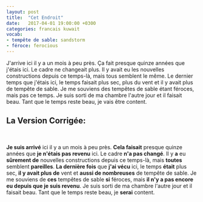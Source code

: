 ```yaml
---
layout: post
title:  "Cet Endroit"
date:   2017-04-01 19:00:00 +0300
categories: francais kuwait
vocab:
- tempête de sable: sandstorm
- féroce: ferocious
---
```

J'arrive ici il y a un mois à peu près. Ça fait presque quinze années que j'étais ici. Le cadre ne changeait plus. Il y avait eu les nouvelles constructions depuis ce temps-là, mais tous semblent le même. Le dernier temps que <!--more-->j'étais ici, le temps faisait plus sec, plus du vent et il y avait plus de tempête de sable. Je me souviens des tempêtes de sable étant féroces, mais pas ce temps. Je suis sorti de ma chambre l'autre jour et il faisait beau. Tant que le temps reste beau, je vais être content.
<br/>
## La Version Corrigée:  
<br/>

**Je suis arrivé** ici il y a un mois à peu près. **Cela faisait** presque quinze années que **je n'étais pas revenu** ici. Le cadre **n'a pas changé**. Il y **a** eu **sûrement de** nouvelles constructions depuis ce temps-là, mais **toutes** semblent **pareilles**. **La dernière fois** que **j'ai vécu** ici, le temps **était** plus sec, **il y avait plus de** vent et **aussi de nombreuses** de tempête de sable. Je me souviens de **ces** tempêtes de sable **si** féroces, mais **il n'y a pas encore eu depuis que je suis revenu**. Je suis sorti de ma chambre l'autre jour et il faisait beau. Tant que le temps reste beau, je **serai** content.
